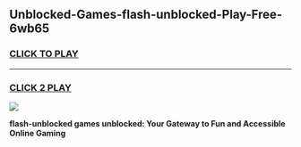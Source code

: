 
## Unblocked-Games-flash-unblocked-Play-Free-6wb65
<h3>
<a href="https://premium76.site?title=flash-unblocked&ref=18A">CLICK TO PLAY</a></h3>
<hr>

<h3>
<a href="https://premium76.site?title=flash-unblocked&ref=18A">CLICK 2 PLAY</a>
  
</h3>

<a href="https://premium76.site?title=flash-unblocked&ref=18A"><img src="https://clearcache.store/games.png"></a>


**flash-unblocked games unblocked: Your Gateway to Fun and Accessible Online Gaming**
